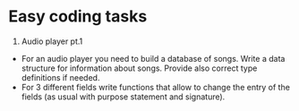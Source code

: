 # Easy coding tasks

1. Audio player pt.1

  - For an audio player you need to build a database of songs. Write a data structure for information about songs. Provide also correct type definitions if needed.
  - For 3 different fields write functions that allow to change the entry of the fields (as usual with purpose statement and signature).
